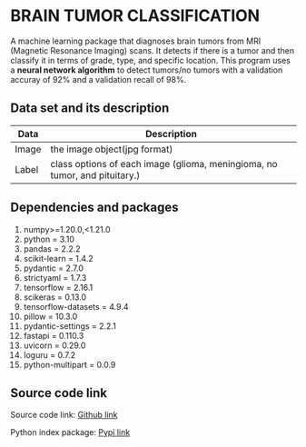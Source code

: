 # BRAIN TUMOR CLASSIFICATION

A machine learning package that diagnoses brain tumors from MRI (Magnetic Resonance Imaging) scans. It detects if there is a tumor and then classify it in terms of grade, type, and specific location. This program uses a **neural network algorithm** to detect tumors/no tumors with a validation accuray of 92% and a validation recall of 98%.

## Data set and its description  

| Data              | Description                                                                                    |
|-------------------|------------------------------------------------------------------------------------------------|
| Image             | the image object(jpg format)                                                                   |
| Label             | class options of each image (glioma, meningioma, no tumor, and pituitary.)                     |

## Dependencies and packages  

1. numpy>=1.20.0,<1.21.0
2. python = 3.10
3. pandas = 2.2.2
4. scikit-learn = 1.4.2
5. pydantic = 2.7.0
6. strictyaml = 1.7.3
7. tensorflow = 2.16.1
8. scikeras = 0.13.0
9. tensorflow-datasets = 4.9.4
10. pillow = 10.3.0
11. pydantic-settings = 2.2.1
12. fastapi = 0.110.3
13. uvicorn = 0.29.0
14. loguru = 0.7.2
15. python-multipart = 0.0.9

## Source code link  

Source code link:
[Github link](https://github.com/chibuikeeugene/brain_tumor_classification_cnn_model.git)

Python index package:
[Pypi link]()